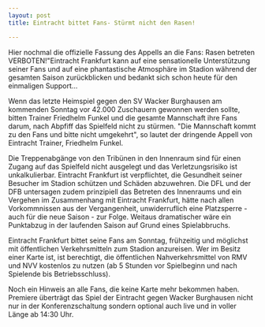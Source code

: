 ```yaml
---
layout: post
title: Eintracht bittet Fans- Stürmt nicht den Rasen!

---
```


Hier nochmal die offizielle Fassung des Appells an die Fans: Rasen betreten VERBOTEN!"Eintracht Frankfurt kann auf eine sensationelle Unterstützung seiner Fans und auf eine phantastische Atmosphäre im Stadion während der gesamten Saison zurückblicken und bedankt sich schon heute für den einmaligen Support...

Wenn das letzte Heimspiel gegen den SV Wacker Burghausen am kommenden Sonntag vor 42.000 Zuschauern gewonnen werden sollte, bitten Trainer Friedhelm Funkel und die gesamte Mannschaft ihre Fans darum, nach Abpfiff das Spielfeld nicht zu stürmen. "Die Mannschaft kommt zu den Fans und bitte nicht umgekehrt", so lautet der dringende Appell von Eintracht Trainer, Friedhelm Funkel.  
  
Die Treppenabgänge von den Tribünen in den Innenraum sind für einen Zugang auf das Spielfeld nicht ausgelegt und das Verletzungsrisiko ist unkalkulierbar. Eintracht Frankfurt ist verpflichtet, die Gesundheit seiner Besucher im Stadion schützen und Schäden abzuwehren. Die DFL und der DFB untersagen zudem prinzipiell das Betreten des Innenraums und ein Vergehen im Zusammenhang mit Eintracht Frankfurt, hätte nach allen Vorkommnissen aus der Vergangenheit, unwiderruflich eine Platzsperre - auch für die neue Saison - zur Folge. Weitaus dramatischer wäre ein Punktabzug in der laufenden Saison auf Grund eines Spielabbruchs.  
  
Eintracht Frankfurt bittet seine Fans am Sonntag, frühzeitig und möglichst mit öffentlichen Verkehrsmitteln zum Stadion anzureisen. Wer im Besitz einer Karte ist, ist berechtigt, die öffentlichen Nahverkehrsmittel von RMV und NVV kostenlos zu nutzen (ab 5 Stunden vor Spielbeginn und nach Spielende bis Betriebsschluss).  
  
Noch ein Hinweis an alle Fans, die keine Karte mehr bekommen haben. Premiere überträgt das Spiel der Eintracht gegen Wacker Burghausen nicht nur in der Konferenzschaltung sondern optional auch live und in voller Länge ab 14:30 Uhr.
